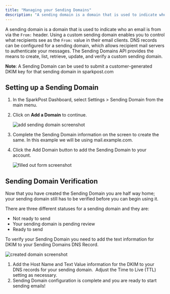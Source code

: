 ```yaml
---
title: "Managing your Sending Domains"
description: "A sending domain is a domain that is used to indicate who an email is from via the From header Using a custom sending domain enables you to control what recipients see as the From value in their email clients DNS records can be configured for a sending domain which..."
---
```


A sending domain is a domain that is used to indicate who an email is from via the `From:` header. Using a custom sending domain enables you to control what recipients see as the `From:` value in their email clients. DNS records can be configured for a sending domain, which allows recipient mail servers to authenticate your messages. The Sending Domains API provides the means to create, list, retrieve, update, and verify a custom sending domain.

**Note**: A Sending Domain can be used to submit a customer-generated DKIM key for that sending domain in sparkpost.com

## Setting up a Sending Domain

1.  In the SparkPost Dashboard, select Settings > Sending Domain from the main menu.
1.  Click on **Add a Domain** to continue.

    ![add sending domain screenshot](media/managing-sending-domains/sending-domains-page.png)
1.  Complete the Sending Domain information on the screen to create the same. In this example we will be using mail.example.com.
1.  Click the Add Domain button to add the Sending Domain to your account.

    ![filled out form screenshot](media/managing-sending-domains/add-a-sending-domain.png)

## Sending Domain Verification

Now that you have created the Sending Domain you are half way home; your sending domain still has to be verified before you can begin using it.

There are three different statuses for a sending domain and they are:

*   Not ready to send
*   Your sending domain is pending review
*   Ready to send​

To verify your Sending Domain you need to add the text information for DKIM to your Sending Domains DNS Record. 

![created domain screenshot](media/managing-sending-domains/sending-domain-page.png)

1. Add the Host Name and Text Value information for the DKIM to your DNS records for your sending domain.  Adjust the Time to Live (TTL) setting as necessary.
1. Sending Domain configuration is complete and you are ready to start sending emails!
